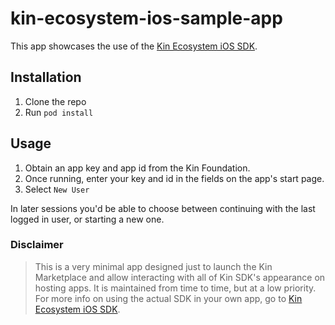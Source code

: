 # kin-ecosystem-ios-sample-app

This app showcases the use of the [Kin Ecosystem iOS SDK](https://github.com/kinfoundation/kin-ecosystem-ios-sdk).

## Installation
1. Clone the repo
2. Run `pod install`

## Usage
1. Obtain an app key and app id from the Kin Foundation.
2. Once running, enter your key and id in the fields on the app's start page.
3. Select `New User`

In later sessions you'd be able to choose between continuing with the last logged in user, or starting a new one.

### Disclaimer
> This is a very minimal app designed just to launch the Kin Marketplace and allow interacting with all of Kin SDK's appearance on hosting apps. It is maintained from time to time, but at a low priority.
</br>For more info on using the actual SDK in your own app, go to [Kin Ecosystem iOS SDK](https://github.com/kinfoundation/kin-ecosystem-ios-sdk).
